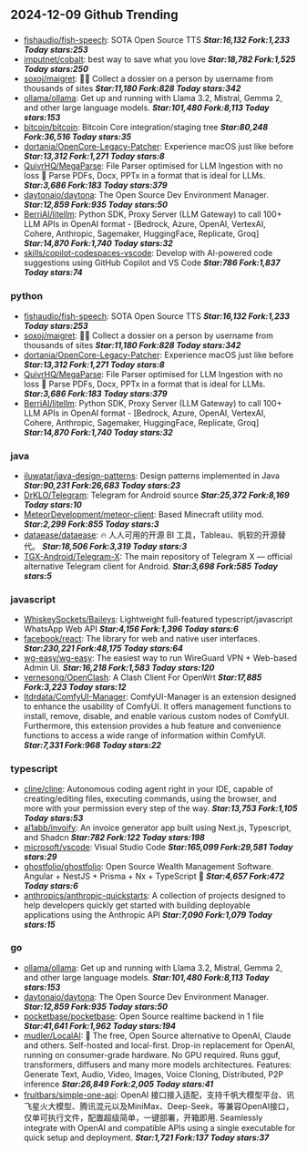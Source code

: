 ## 2024-12-09 Github Trending

### 
* [fishaudio/fish-speech](https://github.com/fishaudio/fish-speech): SOTA Open Source TTS ***Star:16,132 Fork:1,233 Today stars:253***
* [imputnet/cobalt](https://github.com/imputnet/cobalt): best way to save what you love ***Star:18,782 Fork:1,525 Today stars:250***
* [soxoj/maigret](https://github.com/soxoj/maigret): 🕵️‍♂️ Collect a dossier on a person by username from thousands of sites ***Star:11,180 Fork:828 Today stars:342***
* [ollama/ollama](https://github.com/ollama/ollama): Get up and running with Llama 3.2, Mistral, Gemma 2, and other large language models. ***Star:101,480 Fork:8,113 Today stars:153***
* [bitcoin/bitcoin](https://github.com/bitcoin/bitcoin): Bitcoin Core integration/staging tree ***Star:80,248 Fork:36,516 Today stars:35***
* [dortania/OpenCore-Legacy-Patcher](https://github.com/dortania/OpenCore-Legacy-Patcher): Experience macOS just like before ***Star:13,312 Fork:1,271 Today stars:8***
* [QuivrHQ/MegaParse](https://github.com/QuivrHQ/MegaParse): File Parser optimised for LLM Ingestion with no loss 🧠 Parse PDFs, Docx, PPTx in a format that is ideal for LLMs. ***Star:3,686 Fork:183 Today stars:379***
* [daytonaio/daytona](https://github.com/daytonaio/daytona): The Open Source Dev Environment Manager. ***Star:12,859 Fork:935 Today stars:50***
* [BerriAI/litellm](https://github.com/BerriAI/litellm): Python SDK, Proxy Server (LLM Gateway) to call 100+ LLM APIs in OpenAI format - [Bedrock, Azure, OpenAI, VertexAI, Cohere, Anthropic, Sagemaker, HuggingFace, Replicate, Groq] ***Star:14,870 Fork:1,740 Today stars:32***
* [skills/copilot-codespaces-vscode](https://github.com/skills/copilot-codespaces-vscode): Develop with AI-powered code suggestions using GitHub Copilot and VS Code ***Star:786 Fork:1,837 Today stars:74***

### python
* [fishaudio/fish-speech](https://github.com/fishaudio/fish-speech): SOTA Open Source TTS ***Star:16,132 Fork:1,233 Today stars:253***
* [soxoj/maigret](https://github.com/soxoj/maigret): 🕵️‍♂️ Collect a dossier on a person by username from thousands of sites ***Star:11,180 Fork:828 Today stars:342***
* [dortania/OpenCore-Legacy-Patcher](https://github.com/dortania/OpenCore-Legacy-Patcher): Experience macOS just like before ***Star:13,312 Fork:1,271 Today stars:8***
* [QuivrHQ/MegaParse](https://github.com/QuivrHQ/MegaParse): File Parser optimised for LLM Ingestion with no loss 🧠 Parse PDFs, Docx, PPTx in a format that is ideal for LLMs. ***Star:3,686 Fork:183 Today stars:379***
* [BerriAI/litellm](https://github.com/BerriAI/litellm): Python SDK, Proxy Server (LLM Gateway) to call 100+ LLM APIs in OpenAI format - [Bedrock, Azure, OpenAI, VertexAI, Cohere, Anthropic, Sagemaker, HuggingFace, Replicate, Groq] ***Star:14,870 Fork:1,740 Today stars:32***

### java
* [iluwatar/java-design-patterns](https://github.com/iluwatar/java-design-patterns): Design patterns implemented in Java ***Star:90,231 Fork:26,683 Today stars:23***
* [DrKLO/Telegram](https://github.com/DrKLO/Telegram): Telegram for Android source ***Star:25,372 Fork:8,169 Today stars:10***
* [MeteorDevelopment/meteor-client](https://github.com/MeteorDevelopment/meteor-client): Based Minecraft utility mod. ***Star:2,299 Fork:855 Today stars:3***
* [dataease/dataease](https://github.com/dataease/dataease): 🔥 人人可用的开源 BI 工具，Tableau、帆软的开源替代。 ***Star:18,506 Fork:3,319 Today stars:3***
* [TGX-Android/Telegram-X](https://github.com/TGX-Android/Telegram-X): The main repository of Telegram X — official alternative Telegram client for Android. ***Star:3,698 Fork:585 Today stars:5***

### javascript
* [WhiskeySockets/Baileys](https://github.com/WhiskeySockets/Baileys): Lightweight full-featured typescript/javascript WhatsApp Web API ***Star:4,156 Fork:1,396 Today stars:6***
* [facebook/react](https://github.com/facebook/react): The library for web and native user interfaces. ***Star:230,221 Fork:48,175 Today stars:64***
* [wg-easy/wg-easy](https://github.com/wg-easy/wg-easy): The easiest way to run WireGuard VPN + Web-based Admin UI. ***Star:16,218 Fork:1,583 Today stars:120***
* [vernesong/OpenClash](https://github.com/vernesong/OpenClash): A Clash Client For OpenWrt ***Star:17,885 Fork:3,223 Today stars:12***
* [ltdrdata/ComfyUI-Manager](https://github.com/ltdrdata/ComfyUI-Manager): ComfyUI-Manager is an extension designed to enhance the usability of ComfyUI. It offers management functions to install, remove, disable, and enable various custom nodes of ComfyUI. Furthermore, this extension provides a hub feature and convenience functions to access a wide range of information within ComfyUI. ***Star:7,331 Fork:968 Today stars:22***

### typescript
* [cline/cline](https://github.com/cline/cline): Autonomous coding agent right in your IDE, capable of creating/editing files, executing commands, using the browser, and more with your permission every step of the way. ***Star:13,753 Fork:1,105 Today stars:53***
* [al1abb/invoify](https://github.com/al1abb/invoify): An invoice generator app built using Next.js, Typescript, and Shadcn ***Star:782 Fork:122 Today stars:198***
* [microsoft/vscode](https://github.com/microsoft/vscode): Visual Studio Code ***Star:165,099 Fork:29,581 Today stars:29***
* [ghostfolio/ghostfolio](https://github.com/ghostfolio/ghostfolio): Open Source Wealth Management Software. Angular + NestJS + Prisma + Nx + TypeScript 🤍 ***Star:4,657 Fork:472 Today stars:6***
* [anthropics/anthropic-quickstarts](https://github.com/anthropics/anthropic-quickstarts): A collection of projects designed to help developers quickly get started with building deployable applications using the Anthropic API ***Star:7,090 Fork:1,079 Today stars:15***

### go
* [ollama/ollama](https://github.com/ollama/ollama): Get up and running with Llama 3.2, Mistral, Gemma 2, and other large language models. ***Star:101,480 Fork:8,113 Today stars:153***
* [daytonaio/daytona](https://github.com/daytonaio/daytona): The Open Source Dev Environment Manager. ***Star:12,859 Fork:935 Today stars:50***
* [pocketbase/pocketbase](https://github.com/pocketbase/pocketbase): Open Source realtime backend in 1 file ***Star:41,641 Fork:1,962 Today stars:194***
* [mudler/LocalAI](https://github.com/mudler/LocalAI): 🤖 The free, Open Source alternative to OpenAI, Claude and others. Self-hosted and local-first. Drop-in replacement for OpenAI, running on consumer-grade hardware. No GPU required. Runs gguf, transformers, diffusers and many more models architectures. Features: Generate Text, Audio, Video, Images, Voice Cloning, Distributed, P2P inference ***Star:26,849 Fork:2,005 Today stars:41***
* [fruitbars/simple-one-api](https://github.com/fruitbars/simple-one-api): OpenAI 接口接入适配，支持千帆大模型平台、讯飞星火大模型、腾讯混元以及MiniMax、Deep-Seek，等兼容OpenAI接口，仅单可执行文件，配置超级简单，一键部署，开箱即用. Seamlessly integrate with OpenAI and compatible APIs using a single executable for quick setup and deployment. ***Star:1,721 Fork:137 Today stars:37***
